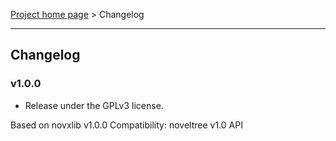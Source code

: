 [Project home page](index) > Changelog

------------------------------------------------------------------------

## Changelog

### v1.0.0

- Release under the GPLv3 license.

Based on novxlib v1.0.0
Compatibility: noveltree v1.0 API
